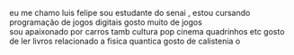 eu me chamo luis felipe sou estudante do senai , estou cursando programação de jogos digitais 
gosto muito de jogos  
sou apaixonado  por carros  tamb cultura pop cinema quadrinhos etc 
gosto de ler livros relacionado a fisica quantica 
gosto de calistenia 
o
